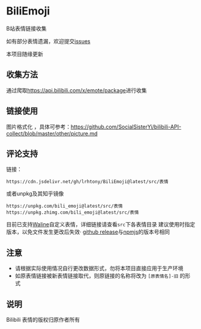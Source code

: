# BiliEmoji
 B站表情链接收集
 
如有部分表情遗漏，欢迎提交[issues](https://github.com/lrhtony/biliEmoji/issues)

本项目随缘更新

## 收集方法
通过爬取<https://api.bilibili.com/x/emote/package>进行收集

## 链接使用
图片格式化 ，具体可参考：<https://github.com/SocialSisterYi/bilibili-API-collect/blob/master/other/picture.md>

## 评论支持
链接：
```
https://cdn.jsdelivr.net/gh/lrhtony/BiliEmoji@latest/src/表情
```
或者unpkg及其知乎镜像
```
https://unpkg.com/bili_emoji@latest/src/表情
https://unpkg.zhimg.com/bili_emoji@latest/src/表情
```
目前已支持[Waline](https://waline.js.org)自定义表情，详细链接请查看`src`下各表情目录
建议使用时指定版本，以免文件发生更改后失效·
[github release](https://github.com/lrhtony/BiliEmoji/releases)与[npmjs](https://www.npmjs.com/package/bili_emoji)的版本号相同

## 注意
- 请根据实际使用情况自行更改数据形式，勿将本项目直接应用于生产环境
- 如原表情链接被新表情链接取代，则原链接的名称将改为 `[原表情名]-旧` 的形式

## 说明
Bilibili 表情的版权归原作者所有